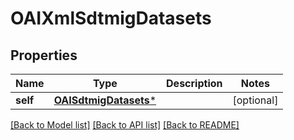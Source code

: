 # OAIXmlSdtmigDatasets

## Properties
Name | Type | Description | Notes
------------ | ------------- | ------------- | -------------
**self** | [**OAISdtmigDatasets***](OAISdtmigDatasets.md) |  | [optional] 

[[Back to Model list]](../README.md#documentation-for-models) [[Back to API list]](../README.md#documentation-for-api-endpoints) [[Back to README]](../README.md)


